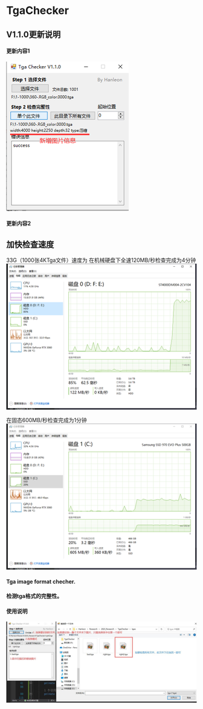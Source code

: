 # TgaChecker

## V1.1.0更新说明
#### 更新内容1
![image](https://github.com/Hanleon/TgaChecker/blob/main/V1.1.0.png)

#### 更新内容2
## 加快检查速度
33G（1000张4KTga文件）速度为
在机械硬盘下全速120MB/秒检查完成为4分钟
![image](https://github.com/Hanleon/TgaChecker/blob/main/%E6%9C%BA%E6%A2%B0.png)

在固态600MB/秒检查完成为1分钟
![image](https://github.com/Hanleon/TgaChecker/blob/main/%E5%9B%BA%E6%80%81.png)
 
#### Tga image format checher.
#### 检测tga格式的完整性。

#### 使用说明
![image](https://github.com/Hanleon/TgaChecker/blob/main/%E4%BD%BF%E7%94%A8%E8%AF%B4%E6%98%8E.jpg)



